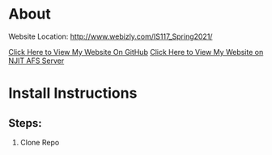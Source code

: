 # About
Website Location: http://www.webizly.com/IS117_Spring2021/

[Click Here to View My Website On GitHub](http://www.webizly.com/IS117_Spring2021/)
[Click Here to View My Website on NJIT AFS Server](https://web.njit.edu/~kwilliam/is117sp21/docs/)
# Install Instructions
## Steps:
1. Clone Repo




